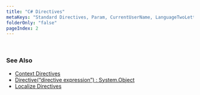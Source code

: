 ```yaml
---
title: "C# Directives"
metaKeys: "Standard Directives, Param, CurrentUserName, LanguageTwoLetter, Language, LCID, returns"
folderOnly: "false"
pageIndex: 2
---
```




<br/>

### See Also
* [Context Directives](csharpdirectives/contextdir.md)
* [Directive(“directive expression”) : System.Object](csharpdirectives/directive.md)
* [Localize Directives](csharpdirectives/localize.md)

